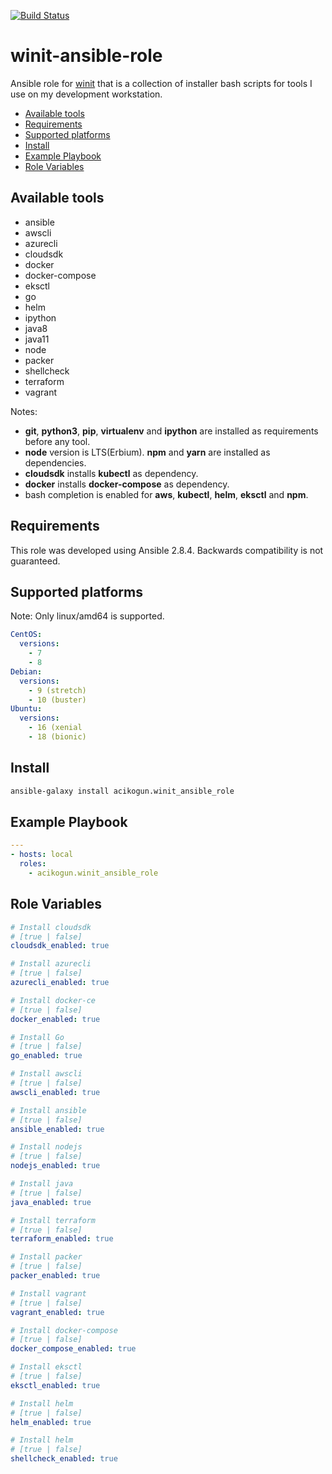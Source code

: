 [![Build Status](https://travis-ci.com/acikogun/winit-ansible-role.svg?branch=master)](https://travis-ci.com/acikogun/winit-ansible-role)

winit-ansible-role
=========
Ansible role for [winit](https://github.com/acikogun/winit) that is a collection of installer bash scripts for tools I use on my development workstation.


  - [Available tools](#available-tools)
  - [Requirements](#requirements)
  - [Supported platforms](#supported-platforms)
  - [Install](#install)
  - [Example Playbook](#example-playbook)
  - [Role Variables](#role-variables)

Available tools
------------

- ansible
- awscli
- azurecli
- cloudsdk
- docker
- docker-compose
- eksctl
- go
- helm
- ipython
- java8
- java11
- node
- packer
- shellcheck
- terraform
- vagrant


Notes:
-  **git**, **python3**, **pip**, **virtualenv** and **ipython** are installed as
requirements before any tool.
-  **node** version is LTS(Erbium). **npm** and **yarn** are installed as dependencies.
-  **cloudsdk** installs **kubectl** as dependency.
-  **docker** installs **docker-compose** as dependency.
-  bash completion is enabled for **aws**, **kubectl**, **helm**, **eksctl** and **npm**.


Requirements
------------

This role was developed using Ansible 2.8.4. Backwards compatibility is not guaranteed.


Supported platforms
------------

Note: Only linux/amd64 is supported.

```yaml
CentOS:
  versions:
    - 7
    - 8
Debian:
  versions:
    - 9 (stretch)
    - 10 (buster)
Ubuntu:
  versions:
    - 16 (xenial
    - 18 (bionic)
```

Install
--------------

```bash
ansible-galaxy install acikogun.winit_ansible_role
```

Example Playbook
--------------

```yaml
---
- hosts: local
  roles:
    - acikogun.winit_ansible_role

```

Role Variables
--------------

```yaml
# Install cloudsdk
# [true | false]
cloudsdk_enabled: true

# Install azurecli
# [true | false]
azurecli_enabled: true

# Install docker-ce
# [true | false]
docker_enabled: true

# Install Go
# [true | false]
go_enabled: true

# Install awscli
# [true | false]
awscli_enabled: true

# Install ansible
# [true | false]
ansible_enabled: true

# Install nodejs
# [true | false]
nodejs_enabled: true

# Install java
# [true | false]
java_enabled: true

# Install terraform
# [true | false]
terraform_enabled: true

# Install packer
# [true | false]
packer_enabled: true

# Install vagrant
# [true | false]
vagrant_enabled: true

# Install docker-compose
# [true | false]
docker_compose_enabled: true

# Install eksctl
# [true | false]
eksctl_enabled: true

# Install helm
# [true | false]
helm_enabled: true

# Install helm
# [true | false]
shellcheck_enabled: true


```
